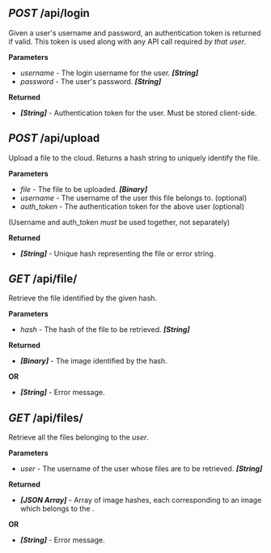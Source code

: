 *POST* /api/login
----------
Given a user's username and password, an authentication token is returned if valid.
This token is used along with any API call required *by that user*. 

**Parameters**

* *username* - The login username for the user. ***[String]***
* *password* - The user's password.  ***[String]***

**Returned**

* ***[String]*** - Authentication token for the user. Must be stored client-side.

*POST* /api/upload
----------
Upload a file to the cloud. Returns a hash string to uniquely identify the file.

**Parameters**

* *file* 	   - The file to be uploaded.  ***[Binary]***
* *username*   - The username of the user this file belongs to. (optional)
* *auth_token* - The authentication token for the above user (optional)

(Username and auth_token *must* be used together, not separately)

**Returned**

* ***[String]*** - Unique hash representing the file or error string.

*GET* /api/file/<hash>
----------
Retrieve the file identified by the given hash.

**Parameters**

* *hash* - The hash of the file to be retrieved.  ***[String]***

**Returned**

* ***[Binary]*** - The image identified by the hash.

**OR**

* ***[String]*** - Error message.

*GET* /api/files/<user>
----------

Retrieve all the files belonging to the *user*.

**Parameters**

* *user* - The username of the user whose files are to be retrieved.  ***[String]***

**Returned**

* ***[JSON Array]*** - Array of image hashes, each corresponding to an image which belongs to the <user>.

**OR**

* ***[String]*** - Error message.

